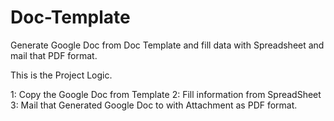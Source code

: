 # Doc-Template
Generate Google Doc from Doc Template and fill data with Spreadsheet and mail that PDF format.

This is the Project Logic.

1: Copy the Google Doc from Template
2: Fill information from SpreadSheet
3: Mail that Generated Google Doc to with Attachment as PDF format.
